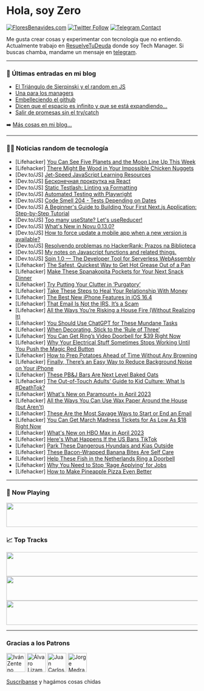 # Hola, soy Zero

[![FloresBenavides.com](https://img.shields.io/website?down_message=oops&label=MiBlog&style=for-the-badge&up_message=online&url=https%3A%2F%2Ffloresbenavides.com)](https://floresbenavides.com) [![Twitter Follow](https://img.shields.io/twitter/follow/ZeroDragon?color=%231DA1F2&label=Follow&logo=twitter&logoColor=ffffff&style=for-the-badge)](https://twitter.com/zerodragon) [![Telegram Contact](https://img.shields.io/badge/escr%C3%ADbeme-ZeroDragon-%2326A5E4?style=for-the-badge&logo=telegram)](https://t.me/zerodragon)

Me gusta crear cosas y experimentar con tecnología que no entiendo.
Actualmente trabajo en [ResuelveTuDeuda](http://github.com/resuelve) donde soy Tech Manager.
Si buscas chamba, mandame un mensaje en [telegram](https://t.me/zerodragon).

---

### 📕 Últimas entradas en mi blog
<!-- BLOG-POST-LIST:START -->
- [El Triángulo de Sierpinski y el random en JS](https://floresbenavides.com/el-triangulo-de-sierpinski-y-el-random-en-js/)
- [Una para los managers](https://floresbenavides.com/una-para-los-managers/)
- [Embelleciendo el github](https://floresbenavides.com/embelleciendo-el-github/)
- [Dicen que el espacio es infinito y que se está expandiendo…](https://floresbenavides.com/dicen-que-el-espacio-es-infinito-y-que-se-esta-expandiendo/)
- [Salir de promesas sin el try/catch](https://floresbenavides.com/salir-de-promesas-sin-el-try-catch/)
<!-- BLOG-POST-LIST:END -->

➡️ [Más cosas en mi blog...](https://floresbenavides.com)

---

### 👨‍💻 Noticias random de tecnología
<!-- TECH-POSTS:START -->
- [Lifehacker] [You Can See Five Planets and the Moon Line Up This Week](https://lifehacker.com/you-can-see-five-planets-and-the-moon-line-up-this-week-1850270173)
- [Lifehacker] [There Might Be Wood in Your Impossible Chicken Nuggets](https://lifehacker.com/there-might-be-wood-in-your-impossible-chicken-nuggets-1850269855)
- [Dev.to/JS] [Jet-Speed JavaScript Learning Resources](https://dev.to/furkangulsen/jet-speed-javascript-learning-resources-k4b)
- [Dev.to/JS] [Бесконечная прокрутка на React](https://dev.to/lira_bazh/bieskoniechnaia-prokrutka-na-react-c3h)
- [Dev.to/JS] [Static Testlash: Linting va Formatting](https://dev.to/humoyun/static-testlash-linting-va-formatting-106b)
- [Dev.to/JS] [Automated Testing with Playwright](https://dev.to/redbit/automated-testing-with-playwright-1ni7)
- [Dev.to/JS] [Code Smell 204 - Tests Depending on Dates](https://dev.to/mcsee/code-smell-204-tests-depending-on-dates-4o8j)
- [Dev.to/JS] [A Beginner&#39;s Guide to Building Your First Next.js Application: Step-by-Step Tutorial](https://dev.to/joshhortt/a-beginners-guide-to-building-your-first-nextjs-application-step-by-step-tutorial-glf)
- [Dev.to/JS] [Too many useState? Let&#39;s useReducer!](https://dev.to/pankajpatel/too-many-usestate-lets-usereducer-4j56)
- [Dev.to/JS] [What&#39;s New in Novu 0.13.0?](https://dev.to/novu/whats-new-in-novu-0130-7a3)
- [Dev.to/JS] [How to force update a mobile app when a new version is available?](https://dev.to/sophiad66476195/how-to-force-update-a-mobile-app-when-a-new-version-is-available-4cm5)
- [Dev.to/JS] [Resolvendo problemas no HackerRank: Prazos na Biblioteca](https://dev.to/altencirsilvajr/resolvendo-problemas-no-hackerrank-prazos-na-biblioteca-47bn)
- [Dev.to/JS] [My notes on Javascript functions and related things.](https://dev.to/ngquan/my-notes-on-javascript-functions-and-related-things-4k3g)
- [Dev.to/JS] [Spin 1.0 — The Developer Tool for Serverless WebAssembly](https://dev.to/matei_radu/spin-10-the-developer-tool-for-serverless-webassembly-2bhk)
- [Lifehacker] [The Safest, Quickest Way to Get Hot Grease Out of a Pan](https://lifehacker.com/the-safest-quickest-way-to-get-hot-grease-out-of-a-pan-1850269466)
- [Lifehacker] [Make These Spanakopita Pockets for Your Next Snack Dinner](https://lifehacker.com/make-these-spanakopita-pockets-for-your-next-snack-dinn-1850269433)
- [Lifehacker] [Try Putting Your Clutter in ‘Purgatory’](https://lifehacker.com/try-putting-your-clutter-in-purgatory-1850268872)
- [Lifehacker] [Take These Steps to Heal Your Relationship With Money](https://lifehacker.com/take-these-steps-to-heal-your-relationship-with-money-1850269034)
- [Lifehacker] [The Best New iPhone Features in iOS 16.4](https://lifehacker.com/the-best-new-iphone-features-in-ios-16-4-1850268879)
- [Lifehacker] [That Email Is Not the IRS, It’s a Scam](https://lifehacker.com/that-email-is-not-the-irs-it-s-a-scam-1850268576)
- [Lifehacker] [All the Ways You’re Risking a House Fire &lpar;Without Realizing It&rpar;](https://lifehacker.com/all-the-ways-you-re-risking-a-house-fire-without-reali-1850267641)
- [Lifehacker] [You Should Use ChatGPT for These Mundane Tasks](https://lifehacker.com/you-should-use-chatgpt-for-these-mundane-tasks-1850263749)
- [Lifehacker] [When Decorating, Stick to the ‘Rule of Three’](https://lifehacker.com/when-decorating-stick-to-the-rule-of-three-1850262726)
- [Lifehacker] [You Can Get Ring’s Video Doorbell for $39 Right Now](https://lifehacker.com/you-can-get-ring-s-video-doorbell-for-39-right-now-1850263294)
- [Lifehacker] [Why Your Electrical Stuff Sometimes Stops Working Until You Push the Magic Red Button](https://lifehacker.com/why-your-electrical-stuff-sometimes-stops-working-until-1850263390)
- [Lifehacker] [How to Prep Potatoes Ahead of Time Without Any Browning](https://lifehacker.com/how-to-prep-potatoes-ahead-of-time-without-any-browning-1850263483)
- [Lifehacker] [Finally, There’s an Easy Way to Reduce Background Noise on Your iPhone](https://lifehacker.com/finally-there-s-an-easy-way-to-reduce-background-noise-1850262365)
- [Lifehacker] [These PB&amp;J Bars Are Next Level Baked Oats](https://lifehacker.com/these-pb-j-bars-are-next-level-baked-oats-1850263076)
- [Lifehacker] [The Out-of-Touch Adults’ Guide to Kid Culture: What Is #DeathTok?](https://lifehacker.com/the-out-of-touch-adults-guide-to-kid-culture-what-is-1850263009)
- [Lifehacker] [What&#39;s New on Paramount+ in April 2023](https://lifehacker.com/whats-new-on-paramount-in-april-2023-1850263032)
- [Lifehacker] [All the Ways You Can Use Wax Paper Around the House &lpar;but Aren&#39;t&rpar;](https://lifehacker.com/all-the-ways-you-can-use-wax-paper-around-the-house-bu-1850262074)
- [Lifehacker] [These Are the Most Savage Ways to Start or End an Email](https://lifehacker.com/these-are-the-most-savage-ways-to-start-or-end-an-email-1850260223)
- [Lifehacker] [You Can Get March Madness Tickets for As Low As $18 Right Now](https://lifehacker.com/you-can-get-march-madness-tickets-for-as-low-as-18-rig-1850261888)
- [Lifehacker] [What&#39;s New on HBO Max in April 2023](https://lifehacker.com/whats-new-on-hbo-max-in-april-2023-1850261885)
- [Lifehacker] [Here&#39;s What Happens If the US Bans TikTok](https://lifehacker.com/heres-what-happens-if-the-us-bans-tiktok-1850261170)
- [Lifehacker] [Park These Dangerous Hyundais and Kias Outside](https://lifehacker.com/park-these-dangerous-hyundais-and-kias-outside-1850257677)
- [Lifehacker] [These Bacon-Wrapped Banana Bites Are Self Care](https://lifehacker.com/these-bacon-wrapped-banana-bites-are-self-care-1850258827)
- [Lifehacker] [Help These Fish in the Netherlands Ring a Doorbell](https://lifehacker.com/help-these-fish-in-the-netherlands-ring-a-doorbell-1850258433)
- [Lifehacker] [Why You Need to Stop ‘Rage Applying’ for Jobs](https://lifehacker.com/why-you-need-to-stop-rage-applying-for-jobs-1850258293)
- [Lifehacker] [How to Make Pineapple Pizza Even Better](https://lifehacker.com/how-to-make-pineapple-pizza-even-better-1850258012)<!-- TECH-POSTS:END -->

---

### 🎵 Now Playing
<a href="https://spotify-now-playing-dun.vercel.app/now-playing?open"><img src="https://spotify-now-playing-dun.vercel.app/now-playing" width="540" height="64"></a>

### 📈 Top Tracks
<a href="https://spotify-now-playing-dun.vercel.app/top-tracks?i=1&open"><img src="https://spotify-now-playing-dun.vercel.app/top-tracks?i=1" width="540" height="64"></a>
<a href="https://spotify-now-playing-dun.vercel.app/top-tracks?i=2&open"><img src="https://spotify-now-playing-dun.vercel.app/top-tracks?i=2" width="540" height="64"></a>
<a href="https://spotify-now-playing-dun.vercel.app/top-tracks?i=3&open"><img src="https://spotify-now-playing-dun.vercel.app/top-tracks?i=3" width="540" height="64"></a>

---

### Gracias a los Patrons
[<img src="https://avatars.githubusercontent.com/u/243380?v=4" alt="Iván Zenteno" width="50px">](https://github.com/k001) [<img src="https://avatars.githubusercontent.com/u/19955639?v=4" alt="Álvaro Lizama" width="50px">](https://github.com/alvarolizama) [<img src="https://avatars.githubusercontent.com/u/2718753?v=4" alt="Juan Carlos Ruiz" width="50px">](https://github.com/JuanCrg90) [<img src="https://avatars.githubusercontent.com/u/37025?v=4" alt="Jorge Medrano" width="50px">](https://github.com/h1pp1e) 

[Suscríbanse](https://www.patreon.com/zerodragon) y hagámos cosas chidas
